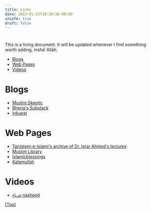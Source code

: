```yaml
--- 
title: Links
date: 2023-01-22T10:20:20-08:00
unsafe: true
draft: false
---
```


# <a name="top"></a>

This is a living document. It will be updated whenever I find something worth adding, inshāʾ Allāh.

* [Blogs](#blogs)
* [Web Pages](#web-pages)
* [Videos](#videos)

# <a name="blogs"></a>

# Blogs 

* [Muslim Skeptic](https://muslimskeptic.com)
* [Bheria's Substack](https://bheria.substack.com/)
* [Inkuest](https://inkuest.com/)

# <a name="web-pages"></a>

# Web Pages 

* [Tanzeem-e-Islami's archive of Dr. Israr Ahmed's lectures](https://tanzeem.org/speakers/dr-israr-ahmad/)
* [Muslim Library](https://www.muslim-library.com/?lang=English)
* [Islamicblessings](http://www.islamicblessings.com/)
* [Kalamullah](https://kalamullah.com/)

# <a name="videos"></a>

# Videos

* [غرباء nasheed](https://www.youtube.com/watch?v=NTJYPNHJuiE)

[[Top]](#top)
